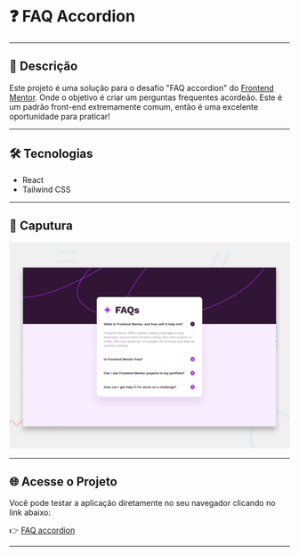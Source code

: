 # ❓ FAQ Accordion

---

## 📝 Descrição

Este projeto é uma solução para o desafio "FAQ accordion" do [Frontend Mentor](https://www.frontendmentor.io/home). Onde o objetivo é criar um perguntas frequentes acordeão. Este é um padrão front-end extremamente comum, então é uma excelente oportunidade para praticar!

---

## 🛠️ Tecnologias 

- React
- Tailwind CSS

---

## 📸 Caputura

![alt text](public/preview.jpg)

---

## 🌐 Acesse o Projeto

Você pode testar a aplicação diretamente no seu navegador clicando no link abaixo:

👉 [FAQ accordion](https://faq-accordion-yc0h.onrender.com)

---